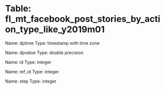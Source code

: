 Table: fl_mt_facebook_post_stories_by_action_type_like_y2019m01
===============================================================

Name: dptime
Type: timestamp with time zone

Name: dpvalue
Type: double precision

Name: id
Type: integer

Name: ref_id
Type: integer

Name: step
Type: integer

